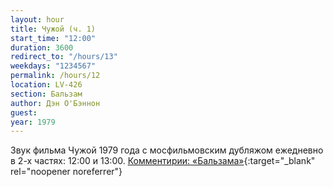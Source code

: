 ```yaml
---
layout: hour
title: Чужой (ч. 1)
start_time: "12:00"
duration: 3600
redirect_to: "/hours/13"
weekdays: "1234567"
permalink: /hours/12
location: LV-426
section: Бальзам
author: Дэн О'Бэннон
guest:   
year: 1979
---
```


Звук фильма Чужой 1979 года с мосфильмовским дубляжом ежедневно в 2-х частях: 12:00 и 13:00. [Комментирии: «Бальзама»](https://t.me/+LJbX4Hr0myYxMGRi){:target="_blank" rel="noopener noreferrer"}
